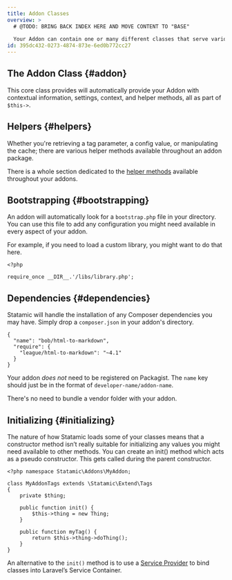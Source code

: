 ```yaml
---
title: Addon Classes
overview: >
  # @TODO: BRING BACK INDEX HERE AND MOVE CONTENT TO "BASE"
  
  Your Addon can contain one or many different classes that serve various purposes. Each will inherit functionality, and therefore will `Extend` the core `Statamic\API\Addon` class, either directly, or abstractly. 
id: 395dc432-0273-4874-873e-6ed0b772cc27
---
```


## The Addon Class {#addon}

This core class provides will automatically provide your Addon with contextual information, settings, context, and helper methods, all as part of `$this->`.

## Helpers {#helpers}

Whether you're retrieving a tag parameter, a config value, or manipulating the cache; there are various helper methods available throughout an addon package. 

There is a whole section dedicated to the [helper methods][helpers] available throughout your addons.

## Bootstrapping {#bootstrapping}

An addon will automatically look for a `bootstrap.php` file in your directory. You can use this file to add any configuration you might need available in every aspect of your addon.

For example, if you need to load a custom library, you might want to do that here.

```.language-php
<?php

require_once __DIR__.'/libs/library.php';
```

## Dependencies {#dependencies}

Statamic will handle the installation of any Composer dependencies you may have. Simply drop a `composer.json` in your addon's directory.

``` .language-javascript
{
  "name": "bob/html-to-markdown",
  "require": {
    "league/html-to-markdown": "~4.1"
  }
}
```

Your addon _does not_ need to be registered on Packagist. The `name` key should just be in the format of `developer-name/addon-name`.

There's no need to bundle a vendor folder with your addon.

## Initializing {#initializing}

The nature of how Statamic loads some of your classes means that a constructor method isn’t really suitable for initializing any values you might need available to other methods. You can create an init() method which acts as a pseudo constructor. This gets called during the parent constructor.

``` .language-php
<?php namespace Statamic\Addons\MyAddon;

class MyAddonTags extends \Statamic\Extend\Tags
{
    private $thing;

    public function init() {
        $this->thing = new Thing;
    }

    public function myTag() {
        return $this->thing->doThing();
    }
}
```

An alternative to the `init()` method is to use a [Service Provider][service-provider] to bind classes into Laravel’s Service Container.

[helpers]: /addons/helpers
[service-provider]: /addons/classes/service-providers
